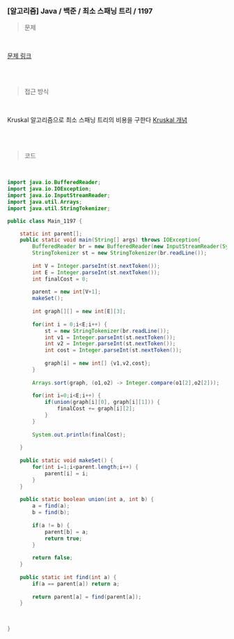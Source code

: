 <h3>[알고리즘]  Java / 백준 / 최소 스패닝 트리 / 1197 </h3>

> 문제
> 

<br>

[문제 링크](https://www.acmicpc.net/problem/1339)

<br>

<br>

> 접근 방식
> 

<br>

 Kruskal 알고리즘으로 최소 스패닝 트리의 비용을 구한다
[Kruskal 개념](https://velog.io/@gandi0330/%EC%95%8C%EA%B3%A0%EB%A6%AC%EC%A6%98-%EA%B0%9C%EB%85%90-%EC%B5%9C%EC%86%8C%EC%8B%A0%EC%9E%A5%ED%8A%B8%EB%A6%ACMST-Kruskal)

<br>
<br>

> 코드
> 

<br>

```java
import java.io.BufferedReader;
import java.io.IOException;
import java.io.InputStreamReader;
import java.util.Arrays;
import java.util.StringTokenizer;

public class Main_1197 {

	static int parent[];
	public static void main(String[] args) throws IOException{
		BufferedReader br = new BufferedReader(new InputStreamReader(System.in));
		StringTokenizer st = new StringTokenizer(br.readLine());
		
		int V = Integer.parseInt(st.nextToken());
		int E = Integer.parseInt(st.nextToken());
		int finalCost = 0;
		
		parent = new int[V+1];
		makeSet();
		
		int graph[][] = new int[E][3];
		
		for(int i = 0;i<E;i++) {
			st = new StringTokenizer(br.readLine());
			int v1 = Integer.parseInt(st.nextToken());
			int v2 = Integer.parseInt(st.nextToken());
			int cost = Integer.parseInt(st.nextToken());
			
			graph[i] = new int[] {v1,v2,cost};
		}
		
		Arrays.sort(graph, (o1,o2) -> Integer.compare(o1[2],o2[2]));
		
		for(int i=0;i<E;i++) {
			if(union(graph[i][0], graph[i][1])) {
				finalCost += graph[i][2];
			}
		}
		
		System.out.println(finalCost);
		
	}
	
	public static void makeSet() {
		for(int i=1;i<parent.length;i++) {
			parent[i] = i;
		}
	}
	
	public static boolean union(int a, int b) {
		a = find(a);
		b = find(b);
		
		if(a != b) {
			parent[b] = a;
			return true;
		}
		
		return false;
	}
	
	public static int find(int a) {
		if(a == parent[a]) return a;
		
		return parent[a] = find(parent[a]);
	}
	
	

}
```
